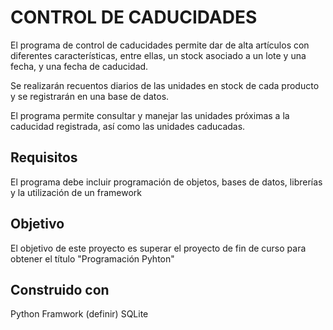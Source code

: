 # CONTROL DE CADUCIDADES

El programa de control de caducidades permite dar de alta
artículos con diferentes características, entre ellas,
un stock asociado a un lote y una fecha, y una fecha de caducidad.

Se realizarán recuentos diarios de las unidades en stock
de cada producto y se registrarán en una base de datos.

El programa permite consultar y manejar las unidades próximas a la 
caducidad registrada, así como las unidades caducadas.

## Requisitos

El programa debe incluir programación de objetos, bases de datos,
librerías y la utilización de un framework

## Objetivo

El objetivo de este proyecto es superar el proyecto de fin de curso
para obtener el título "Programación Pyhton"

## Construido con

Python
Framwork (definir)
SQLite
